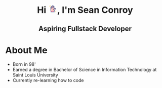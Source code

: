 <h1 align="center">Hi <img src="blob\main\icons\wave.gif" width="28px">, I'm Sean Conroy</h1>
<h2 align="center">Aspiring Fullstack Developer</h2>

# About Me
- Born in 98'
- Earned a degree in Bachelor of Science in Information Technology at Saint Louis University
- Currently re-learning how to code
